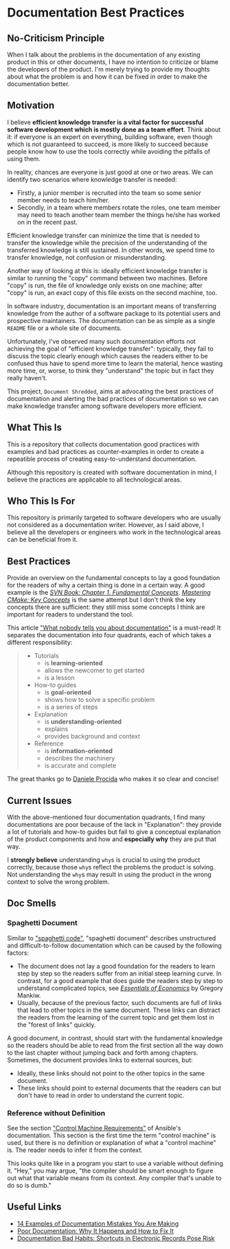 # Documentation Best Practices

## No-Criticism Principle

When I talk about the problems in the documentation of any existing product in this or other documents, I have no intention to criticize or blame the developers of the product. I'm merely trying to provide my thoughts about what the problem is and how it can be fixed in order to make the documentation better.

## Motivation

I believe **efficient knowledge transfer is a vital factor for successful software development which is mostly done as a team effort**. Think about it: if everyone is an expert on everything, building software, even though which is not guaranteed to succeed, is more likely to succeed because people know how to use the tools correctly while avoiding the pitfalls of using them.

In reality, chances are everyone is just good at one or two areas. We can identify two scenarios where knowledge transfer is needed:

- Firstly, a junior member is recruited into the team so some senior member needs to teach him/her.
- Secondly, in a team where members rotate the roles, one team member may need to teach another team member the things he/she has worked on in the recent past.

Efficient knowledge transfer can minimize the time that is needed to transfer the knowledge while the precision of the understanding of the transferred knowledge is still sustained. In other words, we spend time to transfer knowledge, not confusion or misunderstanding.

Another way of looking at this is: ideally efficient knowledge transfer is similar to running the "copy" command between two machines. Before "copy" is run, the file of knowledge only exists on one machine; after "copy" is run, an exact copy of this file exists on the second machine, too.

In software industry, documentation is an important means of transferring knowledge from the author of a software package to its potential users and prospective maintainers. The documentation can be as simple as a single `README` file or a whole site of documents.

Unfortunately, I've observed many such documentation efforts not achieving the goal of "efficient knowledge transfer": typically, they fail to discuss the topic clearly enough which causes the readers either to be confused thus have to spend more time to learn the material, hence wasting more time, or, worse, to think they "understand" the topic but in fact they really haven't.

This project, `Document Shredded`, aims at advocating the best practices of documentation and alerting the bad practices of documentation so we can make knowledge transfer among software developers more efficient.

## What This Is

This is a repository that collects documentation good practices with examples and bad practices as counter-examples in order to create a repeatible process of creating easy-to-understand documentation.

Although this repository is created with software documentation in mind, I believe the practices are applicable to all technological areas.

## Who This Is For

This repository is primarily targeted to software developers who are usually not considered as a documentation writer. However, as I said above, I believe all the developers or engineers who work in the technological areas can be beneficial from it.

## Best Practices

Provide an overview on the fundamental concepts to lay a good foundation for the readers of why a certain thing is done in a certain way. A good example is the [_SVN Book: Chapter 1. Fundamental Concepts_](https://svnbook.red-bean.com/en/1.7/svn.basic.html). [_Mastering CMake: Key Concepts_](https://cmake.org/cmake/help/book/mastering-cmake/chapter/Key%20Concepts.html#key-concepts) is the same attempt but I don't think the key concepts there are sufficient: they still miss some concepts I think are important for readers to understand the tool.

This article ["What nobody tells you about documentation"](https://www.divio.com/blog/documentation/) is a must-read! It separates the documentation into four quadrants, each of which takes a different responsibility:

> - Tutorials
>   - is **learning-oriented**
>   - allows the newcomer to get started
>   - is a lesson
> - How-to guides
>   - is **goal-oriented**
>   - shows how to solve a specific problem
>   - is a series of steps
> - Explanation
>   - is **understanding-oriented**
>   - explains
>   - provides background and context
> - Reference
>   - is **information-oriented**
>   - describes the machinery
>   - is accurate and complete

The great thanks go to [Daniele Procida](https://twitter.com/evildmp) who makes it so clear and concise!

## Current Issues

With the above-mentioned four documentation quadrants, I find many documentations are poor because of the lack in "Explanation": they provide a lot of tutorials and how-to guides but fail to give a conceptual explanation of the product components and how and **especially why** they are put that way.

I **strongly believe** understanding `why`s is crucial to using the product correctly, because those `why`s reflect the problems the product is solving. Not understanding the `why`s may result in using the product in the wrong context to solve the wrong problem.

## Doc Smells

### Spaghetti Document

Similar to ["spaghetti code"](https://en.wikipedia.org/wiki/Spaghetti_code), "spaghetti document" describes unstructured and difficult-to-follow documentation which can be caused by the following factors:
- The document does not lay a good foundation for the readers to learn step by step so the readers suffer from an initial steep learning curve. In contrast, for a good example that does guide the readers step by step to understand complicated topics, see [_Essentials of Economics_](https://www.cengage.com/c/essentials-of-economics-8e-mankiw/9781337091992PF/) by Gregory Mankiw.
- Usually, because of the previous factor, such documents are full of links that lead to other topics in the same document. These links can distract the readers from the learning of the current topic and get them lost in the "forest of links" quickly.

A good document, in contrast, should start with the fundamental knowledge so the readers should be able to read from the first section all the way down to the last chapter without jumping back and forth among chapters. Sometimes, the document provides links to external sources, but:
- Ideally, these links should not point to the other topics in the same document.
- These links should point to external documents that the readers can but don't have to read in order to understand the current topic.

### Reference without Definition

See the section ["Control Machine Requirements"](https://docs.ansible.com/ansible/latest/installation_guide/intro_installation.html#control-machine-requirements) of Ansible's documentation. This section is the first time the term "control machine" is used, but there is no definition or explanation of what a "control machine" is. The reader needs to infer it from the context.

This looks quite like in a program you start to use a variable without defining it. "Hey," you may argue, "the compiler should be smart enough to figure out what that variable means from its context. Any compiler that's unable to do so is dumb."

## Useful Links

- [14 Examples of Documentation Mistakes You Are Making](http://blog.screensteps.com/14-examples-of-bad-documentation)
- [Poor Documentation: Why It Happens and How to Fix It](http://www.fortherecordmag.com/archives/0516p12.shtml)
- [Documentation Bad Habits: Shortcuts in Electronic Records Pose Risk](http://library.ahima.org/doc?oid=81008#.W1uFmnXwbdE)
